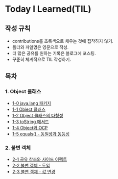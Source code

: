 # Today I Learned(TIL)

## 작성 규칙
- contributions를 초록색으로 채우는 것에 집착하지 않기.
- 폴더와 파일명은 영문으로 작성.
- 더 많은 공유를 원하는 기록은 블로그에 포스팅.
- 꾸준히 체계적으로 TIL 작성하기. 

## 목차

### 1. Object 클래스
- [1-0 java.lang 패키지](https://github.com/YeongJae0114/TIL/blob/main/Java-mid1/Java-mid_1-0.md)
- [1-1 Object 클래스](https://github.com/YeongJae0114/TIL/blob/main/Java-mid1/Java-mid_1-1.md)
- [1-2 Object 클래스의 다형성](https://github.com/YeongJae0114/TIL/blob/main/Java-mid1/Java-mid_1-2.md)
- [1-3 toString 메서드](https://github.com/YeongJae0114/TIL/blob/main/Java-mid1/Java-mid_1-3.md)
- [1-4 Object와 OCP](https://github.com/YeongJae0114/TIL/blob/main/Java-mid1/Java-mid_1-4.md)
- [1-5 equals() - 동일성과 동등성](https://github.com/YeongJae0114/TIL/blob/main/Java-mid1/Java-mid_1-5.md)

### 2. 불변 객체
- [2-1 공유 참조와 사이드 이펙트](https://github.com/YeongJae0114/TIL/blob/main/Java-mid1/Java-mid_2-1.md)
- [2-2 불변 객체 - 도입](https://github.com/YeongJae0114/TIL/blob/main/Java-mid1/Java-mid_2-2.md)
- [2-3 불변 객체 - 값 변경](https://github.com/YeongJae0114/TIL/blob/main/Java-mid1/Java-mid_2-3.md)
